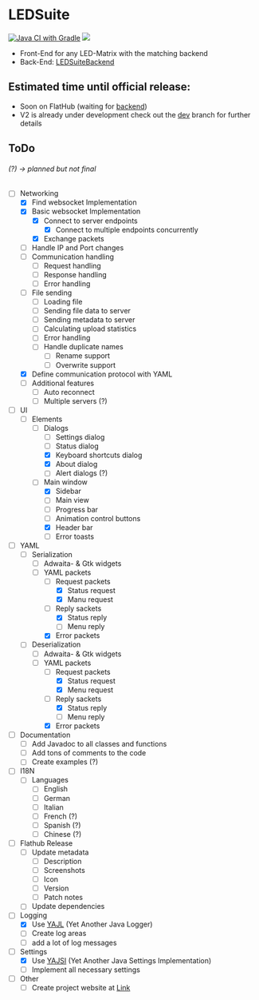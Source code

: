 # LEDSuite
[![Java CI with Gradle](https://github.com/ToxicStoxm/LEDSuite/actions/workflows/gradle.yml/badge.svg)](https://github.com/ToxicStoxm/LEDSuite/actions/workflows/gradle.yml) <img src="https://img.shields.io/liberapay/receives/ToxicStoxm.svg?logo=liberapay">

 - Front-End for any LED-Matrix with the matching backend
 - Back-End: [LEDSuiteBackend](https://gitlab.com/hannescam/LEDSuiteBackend)
## Estimated time until official release:
 - Soon on FlatHub (waiting for <a href="https://gitlab.com/hannescam/LEDSuiteBackend">backend<a>)
 - V2 is already under development check out the [dev](https://github.com/ToxicStoxm/LEDSuite/tree/dev) branch for further details

## ToDo 
###### (?) -> planned but not final
- [ ] Networking
  - [X] Find websocket Implementation
  - [X] Basic websocket Implementation
    - [X] Connect to server endpoints
      - [X] Connect to multiple endpoints concurrently 
    - [X] Exchange packets
  - [ ] Handle IP and Port changes
  - [ ] Communication handling
    - [ ] Request handling
    - [ ] Response handling
    - [ ] Error handling
  - [ ] File sending
    - [ ] Loading file
    - [ ] Sending file data to server
    - [ ] Sending metadata to server
    - [ ] Calculating upload statistics
    - [ ] Error handling
    - [ ] Handle duplicate names
      - [ ] Rename support
      - [ ] Overwrite support
  - [X] Define communication protocol with YAML
  - [ ] Additional features
    - [ ] Auto reconnect
    - [ ] Multiple servers (?)
- [ ] UI
  - [ ] Elements
    -  [ ] Dialogs
      - [ ] Settings dialog
      - [ ] Status dialog
      - [X] Keyboard shortcuts dialog
      - [X] About dialog
      - [ ] Alert dialogs (?)
    - [ ] Main window
      - [X] Sidebar
      - [ ] Main view
      - [ ] Progress bar
      - [ ] Animation control buttons
      - [X] Header bar
      - [ ] Error toasts
- [ ] YAML
  - [ ] Serialization
    - [ ] Adwaita- & Gtk widgets
    - [ ] YAML packets
      - [ ] Request packets
        - [X] Status request
        - [X] Manu request
      - [ ] Reply sackets
        - [X] Status reply
        - [ ] Menu reply
      - [X] Error packets
  - [ ] Deserialization
    - [ ] Adwaita- & Gtk widgets
    - [ ] YAML packets
      - [ ] Request packets
        - [X] Status request
        - [X] Menu request
      - [ ] Reply sackets
        - [X] Status reply
        - [ ] Menu reply
      - [X] Error packets
- [ ] Documentation
  - [ ] Add Javadoc to all classes and functions
  - [ ] Add tons of comments to the code
  - [ ] Create examples (?)
- [ ] I18N
  - [ ] Languages
    - [ ] English
    - [ ] German
    - [ ] Italian
    - [ ] French (?)
    - [ ] Spanish (?)
    - [ ] Chinese (?)
- [ ] Flathub Release
  - [ ] Update metadata
    - [ ] Description
    - [ ] Screenshots
    - [ ] Icon
    - [ ] Version
    - [ ] Patch notes
  - [ ] Update dependencies
- [ ] Logging
  - [X] Use [YAJL](https://github.com/ToxicStoxm/YAJL) (Yet Another Java Logger)
  - [ ] Create log areas
  - [ ] add a lot of log messages
- [ ] Settings
  - [X] Use [YAJSI](https://github.com/ToxicStoxm/YAJSI) (Yet Another Java Settings Implementation) 
  - [ ] Implement all necessary settings
- [ ] Other
  - [ ] Create project website at [Link](https://toxicstoxm.com/LEDSuite) 
